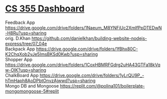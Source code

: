 # [CS 355 Dashboard](https://stringbuilder101.github.io/dashboard.github.io/)
Feedback App
https://drive.google.com/drive/folders/1Naeum_M8YNFiUc2XmlfPpDTEDwN-H8Ru?usp=sharing
<br>orig. D.Khan https://github.com/danielkhan/building-website-nodejs-express/tree/07_04e
<br>Backpack App
https://drive.google.com/drive/folders/1fBhx80C-K2ChqXob2yJe5ImsBKSd0Kwb?usp=sharing
<br>Shopper App
https://drive.google.com/drive/folders/1CoxHBMRFGdrg2uHA43GTFa18kVqw-OIK?usp=sharing
<br>ChalkBoard App
https://drive.google.com/drive/folders/1yLrQU9P_-hTmHaph8AoDPbtOnvzAjwwd?usp=sharing
<br>Mongo DB and Mongoose
https://replit.com/@polina101/boilerplate-mongomongoose-5#replit

